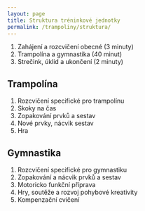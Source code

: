 ```yaml
---
layout: page
title: Struktura tréninkové jednotky
permalink: /trampoliny/struktura/
---
```


1. Zahájení a rozcvičení obecné (3 minuty)
2. Trampolína a gymnastika (40 minut)
3. Strečink, úklid a ukončení (2 minuty)

## Trampolína

1. Rozcvičení specifické pro trampolínu
2. Skoky na čas
3. Zopakování prvků a sestav
4. Nové prvky, nácvik sestav
5. Hra

## Gymnastika

1. Rozcvičení specifické pro gymnastiku
2. Zopakování a nácvik prvků a sestav
3. Motoricko funkční příprava
4. Hry, soutěže a rozvoj pohybové kreativity
5. Kompenzační cvičení

<!--

Motoricko-funkční příprava zahrnuje

Polohy

* podpory
* visy
* rovnováha

Dopady

* na nohy
* na ruce
* na záda
* s rotací

Odrazy

* z nohou
* z rukou a nohou
* z rukou
* z nářadí

Rotace

* kotouly
* obraty
* přemety stranou

Lokomoce

* po nohou (běh)
* v podporu
* ve visu

Houpání

* v podporech
* ve visech

„Ostatní“ zahrnuje

* hry a soutěže
* testování a videoanalýza
* zápas
* cvičení s hudbou a tanec
* cvičení s náčiním
    * kopání
    * kutálení
    * házení
    * driblování
    * chytání
    * odpalování

-->
